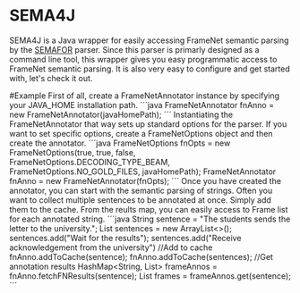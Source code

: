 # SEMA4J
SEMA4J is a Java wrapper for easily accessing FrameNet semantic parsing by the [SEMAFOR](https://github.com/Noahs-ARK/semafor-semantic-parser) parser. Since this parser is primarly
designed as a command line tool, this wrapper gives you easy programmatic access to FrameNet semantic parsing. It is also
very easy to configure and get started with, let's check it out.

#Example
First of all, create a FrameNetAnnotator instance by specifying your JAVA_HOME installation path.
´´´java
FrameNetAnnotator fnAnno = new FrameNetAnnotator(javaHomePath);
´´´
Instantiating the FrameNetAnnotator that way sets up standard options for the parser. If you
want to set specific options, create a FrameNetOptions object and then create the annotator.
´´´java
FrameNetOptions fnOpts = new FrameNetOptions(true, true, false, FrameNetOptions.DECODING_TYPE_BEAM,
                                              FrameNetOptions.NO_GOLD_FILES, javaHomePath);
FrameNetAnnotator fnAnno = new FrameNetAnnotator(fnOpts);
´´´
Once you have created the annotator, you can start with the semantic parsing of strings.
Often you want to collect multiple sentences to be annotated at once. Simply add them to
the cache. From the reults map, you can easily access to Frame list for each annotated string.
´´´java
String sentence = "The students sends the letter to the university.";
List<String> sentences = new ArrayList<>();
sentences.add("Wait for the results");
sentences.add("Receive acknowledgement from the university")
//Add to cache
fnAnno.addToCache(sentence);
fnAnno.addToCache(sentences);
//Get annotation results
HashMap<String, List<Frame>> frameAnnos = fnAnno.fetchFNResults(sentence);
List<Frame> frames = frameAnnos.get(sentence);
´´´
